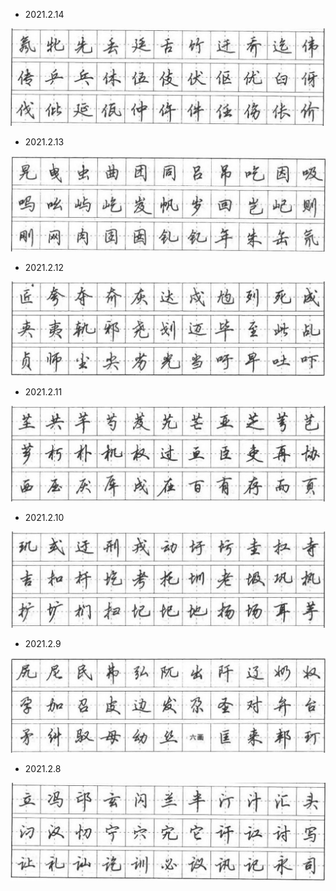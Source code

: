 - 2021.2.14

![2.14](./2021-2/2021-2-14.jpg)

- 2021.2.13

![2.13](./2021-2/2021-2-13.jpg)

- 2021.2.12

![2.12](./2021-2/2021-2-12.jpg)

- 2021.2.11

![2.11](./2021-2/2021-2-11.jpg)
- 2021.2.10

![2.10](./2021-2/2021-2-10.jpg)

- 2021.2.9

![2.9](./2021-2/2021-2-9.jpg)

- 2021.2.8

![2.8](./2021-2/2021-2-8.jpg)
